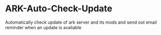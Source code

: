 # ARK-Auto-Check-Update
Automatically check update of ark server and its mods and send out email reminder when an update is avaliable
